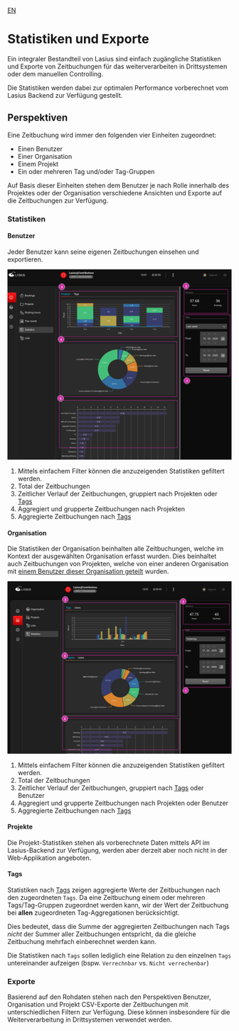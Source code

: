 [EN](Statistics.md)

# Statistiken und Exporte

Ein integraler Bestandteil von Lasius sind einfach zugängliche Statistiken und Exporte von Zeitbuchungen für das weiterverarbeiten in Drittsystemen oder dem manuellen Controlling.

Die Statistiken werden dabei zur optimalen Performance vorberechnet vom Lasius Backend zur Verfügung gestellt.

## Perspektiven

Eine Zeitbuchung wird immer den folgenden vier Einheiten zugeordnet:

- Einen Benutzer
- Einer Organisation
- Einem Projekt
- Ein oder mehreren Tag und/oder Tag-Gruppen

Auf Basis dieser Einheiten stehen dem Benutzer je nach Rolle innerhalb des Projektes oder der Organisation verschiedene Ansichten und Exporte auf die Zeitbuchungen zur Verfügung.

### Statistiken

#### Benutzer

Jeder Benutzer kann seine eigenen Zeitbuchungen einsehen und exportieren.

![Aufbau Benutzer-Statistiken](images/Lasius_Stats_User.png)

1. Mittels einfachem Filter können die anzuzeigenden Statistiken gefiltert werden.
2. Total der Zeitbuchungen
3. Zeitlicher Verlauf der Zeitbuchungen, gruppiert nach Projekten oder [Tags](#tags)
4. Aggregiert und grupperte Zeitbuchungen nach Projekten
5. Aggregierte Zeitbuchungen nach [Tags](#tags)

#### Organisation

Die Statistiken der Organisation beinhalten alle Zeitbuchungen, welche im Kontext der ausgewählten Organisation erfasst wurden. Dies beinhaltet auch Zeitbuchungen von Projekten, welche von einer anderen Organisation mit [einem Benutzer dieser Organisation geteilt](DE%3AProjects.md#benutzer-einladen) wurden.

![Aufbau Orgamnisations-Statistiken](images/Lasius_Stats_Org.png)

1. Mittels einfachem Filter können die anzuzeigenden Statistiken gefiltert werden.
2. Total der Zeitbuchungen
3. Zeitlicher Verlauf der Zeitbuchungen, gruppiert nach [Tags](#tags) oder Benutzer
4. Aggregiert und grupperte Zeitbuchungen nach Projekten oder Benutzer
5. Aggregierte Zeitbuchungen nach [Tags](#tags)

#### Projekte

Die Projekt-Statistiken stehen als vorberechnete Daten mittels API im Lasius-Backend zur Verfügung, werden aber derzeit aber noch nicht in der Web-Applikation angeboten.

#### Tags

Statistiken nach [Tags](DE%3ATags.md) zeigen aggregierte Werte der Zeitbuchungen nach den zugeordneten `Tags`. Da eine Zeitbuchung einem oder mehreren Tags/Tag-Gruppen zugeordnet werden kann, wir der Wert der Zeitbuchung bei **allen** zugeordneten Tag-Aggregationen berücksichtigt. 

Dies bedeutet, dass die Summe der aggregierten Zeitbuchungen nach Tags *nicht* der Summer aller Zeitbuchungen entspricht, da die gleiche Zeitbuchung mehrfach einberechnet werden kann.

Die Statistiken nach `Tags` sollen lediglich eine Relation zu den einzelnen `Tags` untereinander aufzeigen (bspw. `Verrechnbar` vs. `Nicht verrechenbar`)

### Exporte

Basierend auf den Rohdaten stehen nach den Perspektiven Benutzer, Organisation und Projekt CSV-Exporte der Zeitbuchungen mit unterschiedlichen Filtern zur Verfügung. Diese können insbesondere für die Weiterverarbeitung in Drittsystemen verwendet werden.